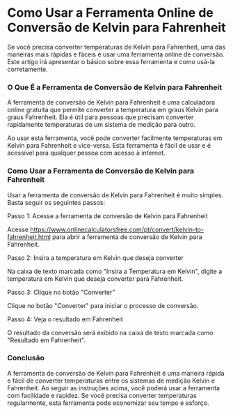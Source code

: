Como Usar a Ferramenta Online de Conversão de Kelvin para Fahrenheit
====================================================================

Se você precisa converter temperaturas de Kelvin para Fahrenheit, uma das maneiras mais rápidas e fáceis é usar uma ferramenta online de conversão. Este artigo irá apresentar o básico sobre essa ferramenta e como usá-la corretamente.

### O Que É a Ferramenta de Conversão de Kelvin para Fahrenheit

A ferramenta de conversão de Kelvin para Fahrenheit é uma calculadora online gratuita que permite converter a temperatura em graus Kelvin para graus Fahrenheit. Ela é útil para pessoas que precisam converter rapidamente temperaturas de um sistema de medição para outro.

Ao usar esta ferramenta, você pode converter facilmente temperaturas em Kelvin para Fahrenheit e vice-versa. Esta ferramenta é fácil de usar e é acessível para qualquer pessoa com acesso à internet.

### Como Usar a Ferramenta de Conversão de Kelvin para Fahrenheit

Usar a ferramenta de conversão de Kelvin para Fahrenheit é muito simples. Basta seguir os seguintes passos:

Passo 1: Acesse a ferramenta de conversão de Kelvin para Fahrenheit

Acesse <https://www.onlinecalculatorsfree.com/pt/convert/kelvin-to-fahrenheit.html> para abrir a ferramenta de conversão de Kelvin para Fahrenheit.

Passo 2: Insira a temperatura em Kelvin que deseja converter

Na caixa de texto marcada como "Insira a Temperatura em Kelvin", digite a temperatura em Kelvin que deseja converter para Fahrenheit.

Passo 3: Clique no botão "Converter"

Clique no botão "Converter" para iniciar o processo de conversão.

Passo 4: Veja o resultado em Fahrenheit

O resultado da conversão será exibido na caixa de texto marcada como "Resultado em Fahrenheit".

### Conclusão

A ferramenta de conversão de Kelvin para Fahrenheit é uma maneira rápida e fácil de converter temperaturas entre os sistemas de medição Kelvin e Fahrenheit. Ao seguir as instruções acima, você poderá usar a ferramenta com facilidade e rapidez. Se você precisa converter temperaturas regularmente, esta ferramenta pode economizar seu tempo e esforço.